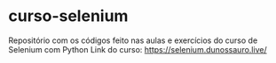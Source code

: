 # curso-selenium
Repositório com os códigos feito nas aulas e exercícios do curso de Selenium com Python
Link do curso: https://selenium.dunossauro.live/
